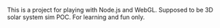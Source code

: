 This is a project for playing with Node.js and WebGL. Supposed to be 3D solar system sim POC. For learning and fun only.
